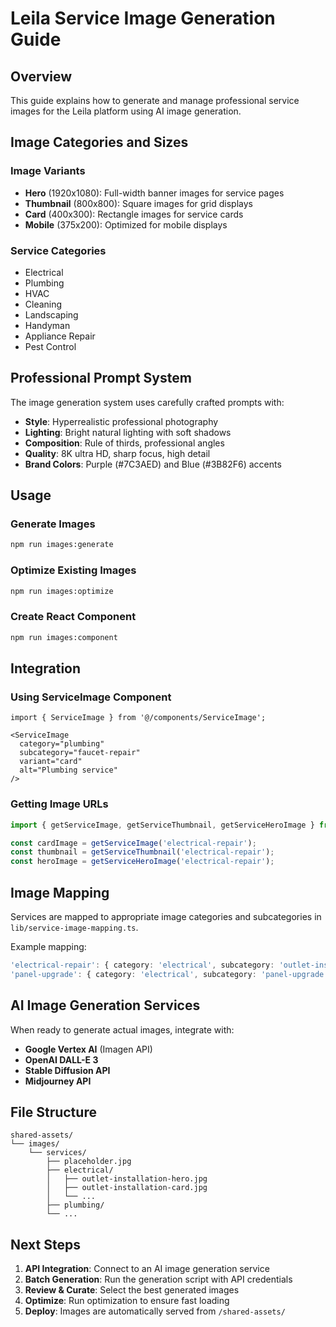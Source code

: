 # Leila Service Image Generation Guide

## Overview
This guide explains how to generate and manage professional service images for the Leila platform using AI image generation.

## Image Categories and Sizes

### Image Variants
- **Hero** (1920x1080): Full-width banner images for service pages
- **Thumbnail** (800x800): Square images for grid displays
- **Card** (400x300): Rectangle images for service cards
- **Mobile** (375x200): Optimized for mobile displays

### Service Categories
- Electrical
- Plumbing
- HVAC
- Cleaning
- Landscaping
- Handyman
- Appliance Repair
- Pest Control

## Professional Prompt System

The image generation system uses carefully crafted prompts with:
- **Style**: Hyperrealistic professional photography
- **Lighting**: Bright natural lighting with soft shadows
- **Composition**: Rule of thirds, professional angles
- **Quality**: 8K ultra HD, sharp focus, high detail
- **Brand Colors**: Purple (#7C3AED) and Blue (#3B82F6) accents

## Usage

### Generate Images
```bash
npm run images:generate
```

### Optimize Existing Images
```bash
npm run images:optimize
```

### Create React Component
```bash
npm run images:component
```

## Integration

### Using ServiceImage Component
```tsx
import { ServiceImage } from '@/components/ServiceImage';

<ServiceImage 
  category="plumbing"
  subcategory="faucet-repair"
  variant="card"
  alt="Plumbing service"
/>
```

### Getting Image URLs
```typescript
import { getServiceImage, getServiceThumbnail, getServiceHeroImage } from '@/lib/service-images-local';

const cardImage = getServiceImage('electrical-repair');
const thumbnail = getServiceThumbnail('electrical-repair');
const heroImage = getServiceHeroImage('electrical-repair');
```

## Image Mapping

Services are mapped to appropriate image categories and subcategories in `lib/service-image-mapping.ts`.

Example mapping:
```typescript
'electrical-repair': { category: 'electrical', subcategory: 'outlet-installation' },
'panel-upgrade': { category: 'electrical', subcategory: 'panel-upgrade' },
```

## AI Image Generation Services

When ready to generate actual images, integrate with:
- **Google Vertex AI** (Imagen API)
- **OpenAI DALL-E 3**
- **Stable Diffusion API**
- **Midjourney API**

## File Structure
```
shared-assets/
└── images/
    └── services/
        ├── placeholder.jpg
        ├── electrical/
        │   ├── outlet-installation-hero.jpg
        │   ├── outlet-installation-card.jpg
        │   └── ...
        ├── plumbing/
        └── ...
```

## Next Steps

1. **API Integration**: Connect to an AI image generation service
2. **Batch Generation**: Run the generation script with API credentials
3. **Review & Curate**: Select the best generated images
4. **Optimize**: Run optimization to ensure fast loading
5. **Deploy**: Images are automatically served from `/shared-assets/`